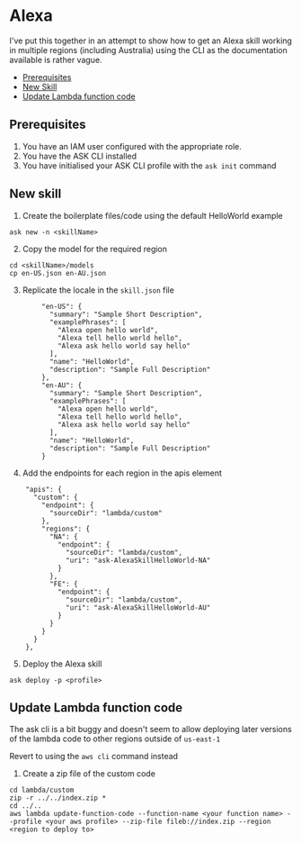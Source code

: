 # Alexa

I've put this together in an attempt to show how to get an Alexa skill working in multiple regions (including Australia) using the CLI as the documentation available is rather vague.

* [Prerequisites](#prerequisites)
* [New Skill](#new-skill)
* [Update Lambda function code](#update-lambda-function-code)



## Prerequisites
1. You have an IAM user configured with the appropriate role.
1. You have the ASK CLI installed
1. You have initialised your ASK CLI profile with the `ask init` command

## New skill
1. Create the boilerplate files/code using the default HelloWorld example

```
ask new -n <skillName>
```

2. Copy the model for the required region

```
cd <skillName>/models
cp en-US.json en-AU.json
```
3. Replicate the locale in the `skill.json` file


```
        "en-US": {
          "summary": "Sample Short Description",
          "examplePhrases": [
            "Alexa open hello world",
            "Alexa tell hello world hello",
            "Alexa ask hello world say hello"
          ],
          "name": "HelloWorld",
          "description": "Sample Full Description"
        },
        "en-AU": {
          "summary": "Sample Short Description",
          "examplePhrases": [
            "Alexa open hello world",
            "Alexa tell hello world hello",
            "Alexa ask hello world say hello"
          ],
          "name": "HelloWorld",
          "description": "Sample Full Description"
        }

```
4. Add the endpoints for each region in the apis element
```
    "apis": {
      "custom": {
        "endpoint": {
          "sourceDir": "lambda/custom"
        },
        "regions": {
          "NA": {
            "endpoint": {
              "sourceDir": "lambda/custom",
              "uri": "ask-AlexaSkillHelloWorld-NA"
            }
          },
          "FE": {
            "endpoint": {
              "sourceDir": "lambda/custom",
              "uri": "ask-AlexaSkillHelloWorld-AU"
            }
          }
        }
      }
    },

```
5. Deploy the Alexa skill
```
ask deploy -p <profile>
```

## Update Lambda function code
The ask cli is a bit buggy and doesn't seem to allow deploying later versions of the lambda code to other regions outside of `us-east-1`

Revert to using the `aws cli` command instead
1. Create a zip file of the custom code
```
cd lambda/custom
zip -r ../../index.zip *
cd ../..
aws lambda update-function-code --function-name <your function name> --profile <your aws profile> --zip-file fileb://index.zip --region <region to deploy to>
```